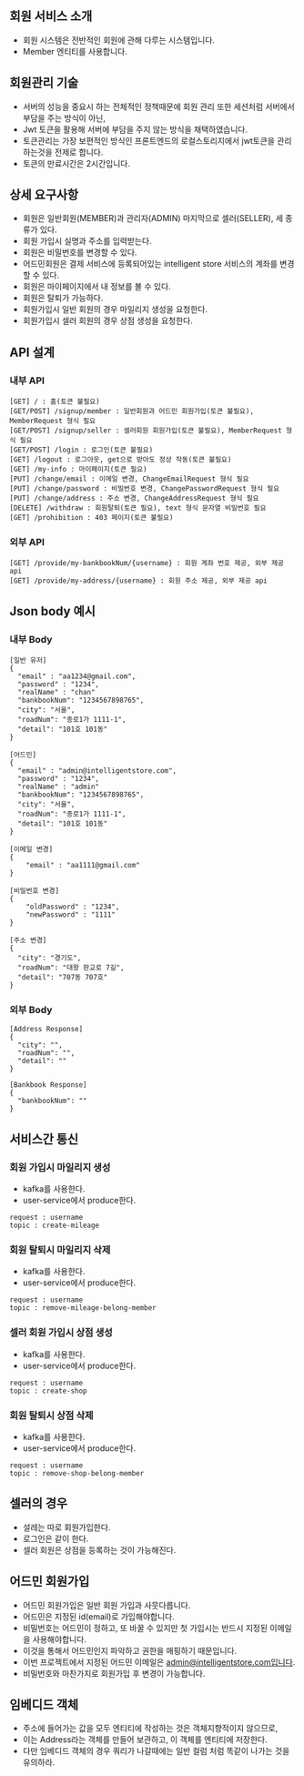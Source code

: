 ## 회원 서비스 소개
* 회원 시스템은 전반적인 회원에 관해 다루는 시스템입니다.
* Member 엔티티를 사용합니다.

## 회원관리 기술
* 서버의 성능을 중요시 하는 전체적인 정책때문에 회원 관리 또한 세션처럼 서버에서 부담을 주는 방식이 아닌,
* Jwt 토큰을 활용해 서버에 부담을 주지 않는 방식을 채택하였습니다.
* 토큰관리는 가장 보편적인 방식인 프론트엔드의 로컬스토리지에서 jwt토큰을 관리하는것을 전제로 합니다.
* 토큰의 만료시간은 2시간입니다.

## 상세 요구사항
* 회원은 일반회원(MEMBER)과 관리자(ADMIN) 마지막으로 셀러(SELLER), 세 종류가 있다.
* 회원 가입시 실명과 주소를 입력받는다.
* 회원은 비밀번호를 변경할 수 있다.
* 어드민회원은 결제 서비스에 등록되어있는 intelligent store 서비스의 계좌를 변경할 수 있다.
* 회원은 마이페이지에서 내 정보를 볼 수 있다.
* 회원은 탈퇴가 가능하다.
* 회원가입시 일반 회원의 경우 마일리지 생성을 요청한다.
* 회원가입시 셀러 회원의 경우 상점 생성을 요청한다.

## API 설계
### 내부 API
```
[GET] / : 홈(토큰 불필요)
[GET/POST] /signup/member : 일반회원과 어드민 회원가입(토큰 불필요), MemberRequest 형식 필요
[GET/POST] /signup/seller : 셀러회원 회원가입(토큰 불필요), MemberRequest 형식 필요
[GET/POST] /login : 로그인(토큰 불필요)
[GET] /logout : 로그아웃, get으로 받아도 정상 작동(토큰 불필요)
[GET] /my-info : 마이페이지(토큰 필요)
[PUT] /change/email : 이메일 변경, ChangeEmailRequest 형식 필요
[PUT] /change/password : 비밀번호 변경, ChangePasswordRequest 형식 필요
[PUT] /change/address : 주소 변경, ChangeAddressRequest 형식 필요
[DELETE] /withdraw : 회원탈퇴(토큰 필요), text 형식 문자열 비밀번호 필요
[GET] /prohibition : 403 페이지(토큰 불필요)
```
### 외부 API
```
[GET] /provide/my-bankbookNum/{username} : 회원 계좌 번호 제공, 외부 제공 api
[GET] /provide/my-address/{username} : 회원 주소 제공, 외부 제공 api
```

## Json body 예시
### 내부 Body
```
[일반 유저]
{
  "email" : "aa1234@gmail.com",
  "password" : "1234",
  "realName" : "chan"
  "bankbookNum": "1234567898765",
  "city": "서울",
  "roadNum": "종로1가 1111-1",
  "detail": "101호 101동"
}

[어드민]
{
  "email" : "admin@intelligentstore.com",
  "password" : "1234",
  "realName" : "admin"
  "bankbookNum": "1234567898765",
  "city": "서울",
  "roadNum": "종로1가 1111-1",
  "detail": "101호 101동"
}

[이메일 변경]
{
    "email" : "aa1111@gmail.com"
}

[비밀번호 변경]
{
    "oldPassword" : "1234",
    "newPassword" : "1111"
}

[주소 변경]
{
  "city": "경기도",
  "roadNum": "대왕 판교로 7길",
  "detail": "707동 707호"
}
```
### 외부 Body
```
[Address Response]
{
  "city": "",
  "roadNum": "",
  "detail": ""
}

[Bankbook Response]
{
  "bankbookNum": ""
}
```

## 서비스간 통신
### 회원 가입시 마일리지 생성
* kafka를 사용한다.
* user-service에서 produce한다.
```
request : username
topic : create-mileage
```
### 회원 탈퇴시 마일리지 삭제
* kafka를 사용한다.
* user-service에서 produce한다.
```
request : username
topic : remove-mileage-belong-member
```
### 셀러 회원 가입시 상점 생성
* kafka를 사용한다.
* user-service에서 produce한다.
```
request : username
topic : create-shop
```
### 회원 탈퇴시 상점 삭제
* kafka를 사용한다.
* user-service에서 produce한다.
```
request : username
topic : remove-shop-belong-member
```

## 셀러의 경우
* 설레는 따로 회원가입한다.
* 로그인은 같이 한다.
* 셀러 회원은 상점을 등록하는 것이 가능해진다.

## 어드민 회원가입
* 어드민 회원가입은 일반 회원 가입과 사뭇다릅니다.
* 어드민은 지정된 id(email)로 가입해야합니다.
* 비밀번호는 어드민이 정하고, 또 바꿀 수 있지만 첫 가입시는 반드시 지정된 이메일을 사용해야합니다.
* 이것을 통해서 어드민인지 파악하고 권한을 매핑하기 때문입니다.
* 이번 프로젝트에서 지정된 어드민 이메일은 admin@intelligentstore.com입니다.
* 비밀번호와 마찬가지로 회원가입 후 변경이 가능합니다.

## 임베디드 객체
* 주소에 들어가는 값을 모두 엔티티에 작성하는 것은 객체지향적이지 않으므로,
* 이는 Address라는 객체를 만들어 보관하고, 이 객체를 엔티티에 저장한다.
* 다만 임베디드 객체의 경우 쿼리가 나갈때에는 일반 컬럼 처럼 똑같이 나가는 것을 유의하라.